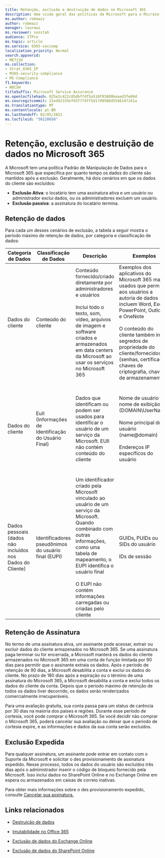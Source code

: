 ```yaml
---
title: Retenção, exclusão e destruição de dados no Microsoft 365
description: Uma visão geral das políticas da Microsoft para o Microsoft 365 em relação à retenção, exclusão e destruição de dados.
ms.author: robmazz
author: robmazz
manager: laurawi
ms.reviewer: sosstah
audience: ITPro
ms.topic: article
ms.service: O365-seccomp
localization_priority: Normal
search.appverid:
- MET150
ms.collection:
- Strat_O365_IP
- M365-security-compliance
- MS-Compliance
f1.keywords:
- NOCSH
titleSuffix: Microsoft Service Assurance
ms.openlocfilehash: 025e2c422c05dbffdf5a510f93809beaed3fe09d
ms.sourcegitcommit: 21ed42335efd37774ff5d17d9586d5546147241a
ms.translationtype: MT
ms.contentlocale: pt-BR
ms.lasthandoff: 02/05/2021
ms.locfileid: "50120650"
---
```

# <a name="data-retention-deletion-and-destruction-in-microsoft-365"></a>Retenção, exclusão e destruição de dados no Microsoft 365

A Microsoft tem uma política Padrão de Manipulação de Dados para o Microsoft 365 que especifica por quanto tempo os dados do cliente são mantidos após a exclusão. Geralmente, há dois cenários em que os dados do cliente são excluídos:

- **Exclusão Ativa**: o locatário tem uma assinatura ativa e um usuário ou administrador exclui dados, ou os administradores excluem um usuário.
- **Exclusão passiva**: a assinatura do locatário termina.

## <a name="data-retention"></a>Retenção de dados

Para cada um desses cenários de exclusão, a tabela a seguir mostra o período máximo de retenção de dados, por categoria e classificação de dados:

| Categoria de Dados | Classificação de Dados | Descrição | Exemplos | Período de retenção |
|-----------------|-----------------|-----------------|----------------------------------|-------------------------------|
| Dados do cliente | Conteúdo do cliente| Conteúdo fornecido/criado diretamente por administradores e usuários <br><br> Inclui todo o texto, som, vídeo, arquivos de imagem e software criados e armazenados em data centers da Microsoft ao usar os serviços no Microsoft 365 | Exemplos dos aplicativos do Microsoft 365 mais usados que permitem aos usuários a autoria de dados incluem Word, Excel, PowerPoint, Outlook e OneNote <br><br> O conteúdo do cliente também inclui segredos de propriedade do cliente/fornecidos (senhas, certificados, chaves de criptografia, chaves de armazenamento) | **Cenário de exclusão ativa:** no máximo 30 dias <br><br> **Cenário de exclusão passiva:** no máximo 180 dias |
| Dados do cliente | EuII (Informações de Identificação do Usuário Final) | Dados que identificam ou podem ser usados para identificar o usuário de um serviço da Microsoft. EUII não contém conteúdo do cliente | Nome de usuário ou nome de exibição (DOMAIN\UserName) <br><br> Nome principal do usuário (name@domain) <br><br>  Endereços IP específicos do usuário | **Cenário de Exclusão Ativa:** no máximo 180 dias (somente uma ação de administrador de locatários) <br><br> **Cenário de exclusão passiva:** no máximo 180 dias |
| Dados pessoais <br> (dados não incluídos nos Dados do Cliente) | Identificadores pseudônimos do usuário final (EUPI) | Um identificador criado pela Microsoft vinculado ao usuário de um serviço da Microsoft. Quando combinado com outras informações, como uma tabela de mapeamento, o EUPI identifica o usuário final <br><br> O EUPI não contém informações carregadas ou criadas pelo cliente | GUIDs, PUIDs ou SIDs do usuário <br><br> IDs de sessão | **Cenário de exclusão ativa:** no máximo 30 dias <br><br> **Cenário de exclusão passiva:** no máximo 180 dias |

## <a name="subscription-retention"></a>Retenção de Assinatura

No termo de uma assinatura ativa, um assinante pode acessar, extrair ou excluir dados do cliente armazenados no Microsoft 365. Se uma assinatura paga terminar ou for encerrada, a Microsoft manterá os dados do cliente armazenados no Microsoft 365 em uma conta de função limitada por 90 dias para permitir que o assinante extraia os dados. Após o período de retenção de 90 dias, a Microsoft desabilita a conta e exclui os dados do cliente. No prazo de 180 dias após a expiração ou o término de uma assinatura do Microsoft 365, a Microsoft desabilita a conta e exclui todos os dados do cliente da conta. Depois que o período máximo de retenção de todos os dados tiver decorrido, os dados serão renderizados comercialmente irrecuperáveis.

Para uma avaliação gratuita, sua conta passa para um status de carência por 30 dias na maioria dos países e regiões. Durante esse período de cortesia, você pode comprar o Microsoft 365. Se você decidir não comprar o Microsoft 365, poderá cancelar sua avaliação ou deixar que o período de cortesia expire, e as informações e dados da sua conta serão excluídos.

## <a name="expedited-deletion"></a>Exclusão Expedida

Para qualquer assinatura, um assinante pode entrar em contato com o Suporte da Microsoft e solicitar o des provisionamento de assinatura expedido. Nesse processo, todos os dados do usuário são excluídos três dias após o administrador inserir o código de bloqueio fornecido pela Microsoft. Isso inclui dados no SharePoint Online e no Exchange Online em espera ou armazenados em caixas de correio inativas.

Para obter mais informações sobre o des provisionamento expedido, consulte [Cancelar sua assinatura.](/microsoft-365/commerce/subscriptions/cancel-your-subscription)

## <a name="related-links"></a>Links relacionados

- [Destruição de dados](assurance-data-destruction.md)

- [Imutabilidade no Office 365](assurance-data-immutability.md)
- [Exclusão de dados do Exchange Online](assurance-exchange-online-data-deletion.md)
- [Exclusão de dados do SharePoint Online](assurance-sharepoint-online-data-deletion.md)
